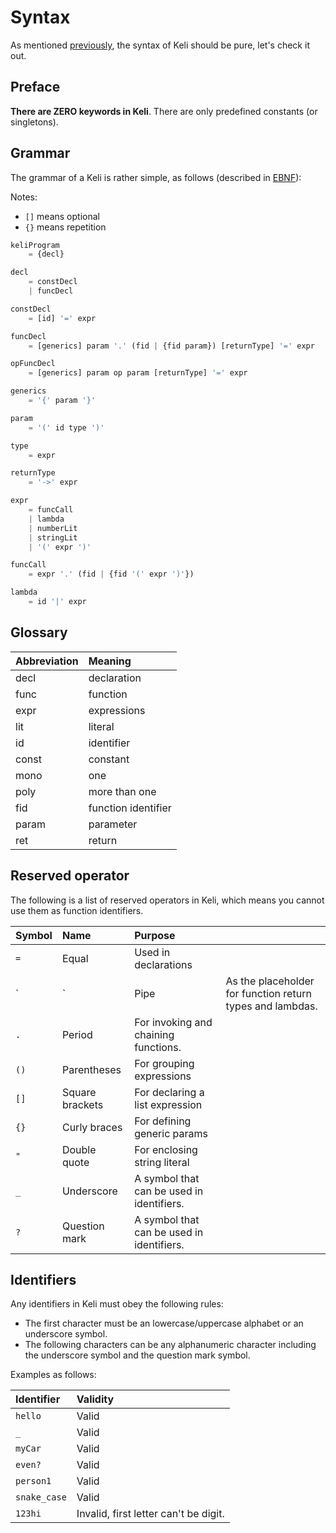 # Syntax

As mentioned [previously](./), the syntax of Keli should be pure, let's check it out.

## **Preface**

**There are ZERO keywords in Keli**. There are only predefined constants \(or singletons\).

## Grammar

The grammar of a Keli is rather simple, as follows \(described in [EBNF](https://en.wikipedia.org/wiki/Extended_Backus–Naur_form)\):

Notes:

* `[]` means optional
* `{}` means repetition

```javascript
keliProgram 
    = {decl}

decl 
    = constDecl 
    | funcDecl

constDecl 
    = [id] '=' expr

funcDecl 
    = [generics] param '.' (fid | {fid param}) [returnType] '=' expr

opFuncDecl
    = [generics] param op param [returnType] '=' expr

generics
    = '{' param '}'

param
    = '(' id type ')'

type 
    = expr

returnType
    = '->' expr

expr
    = funcCall
    | lambda 
    | numberLit
    | stringLit
    | '(' expr ')'

funcCall
    = expr '.' (fid | {fid '(' expr ')'})

lambda
    = id '|' expr
```

## Glossary

| Abbreviation | Meaning |
| :--- | :--- |
| decl | declaration |
| func | function |
| expr | expressions |
| lit | literal |
| id | identifier |
| const | constant |
| mono | one |
| poly | more than one |
| fid | function identifier |
| param | parameter |
| ret | return |

## Reserved operator

The following is a list of reserved operators in Keli, which means you cannot use them as function identifiers.

| Symbol | Name | Purpose |  |
| :--- | :--- | :--- | :--- |
| `=` | Equal | Used in declarations |  |
| \` | \` | Pipe | As the placeholder for function return types and lambdas. |
| `.` | Period | For invoking and chaining functions. |  |
| `()` | Parentheses | For grouping expressions |  |
| `[]` | Square brackets | For declaring a list expression |  |
| `{}` | Curly braces | For defining generic params |  |
| `"` | Double quote | For enclosing string literal |  |
| `_` | Underscore | A symbol that can be used in identifiers. |  |
| `?` | Question mark | A symbol that can be used in identifiers. |  |

## Identifiers

Any identifiers in Keli must obey the following rules:

* The first character must be an lowercase/uppercase alphabet or an underscore symbol.
* The following characters can be any alphanumeric character including the underscore symbol and the question mark symbol.

Examples as follows:

| Identifier | Validity |
| :--- | :--- |
| `hello` | Valid |
| `_` | Valid |
| `myCar` | Valid |
| `even?` | Valid |
| `person1` | Valid |
| `snake_case` | Valid |
| `123hi` | Invalid, first letter can't be digit. |

